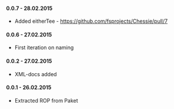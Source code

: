 #### 0.0.7 - 28.02.2015
* Added eitherTee - https://github.com/fsprojects/Chessie/pull/7

#### 0.0.6 - 27.02.2015
* First iteration on naming

#### 0.0.2 - 27.02.2015
* XML-docs added

#### 0.0.1 - 26.02.2015
* Extracted ROP from Paket
